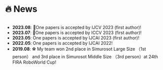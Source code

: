# 🔥 News

<style>
  .scrollable {
    max-height: 200px; /* 设置最大高度 */
    overflow-y: scroll; /* 设置垂直滚动条 */
  }
</style>

<div class="scrollable">
  <ul>
    <li><strong>2023.08</strong>: 🎉One papers is accepted by IJCV 2023 (first author)!</li>
    <li><strong>2023.07</strong>: 🎉One papers is accepted by ICCV 2023 (first author)!</li>
    <li><strong>2023.05</strong>: One papers is accepted by IJCAI 2023 (first author)!</li>
    <li><strong>2022.05</strong>: One papers is accepted by IJCAI 2022!</li>
    <li><strong>2019.08</strong>: ⚽ My team won 2nd place in Simurosot Large Size （1st person） and 3rd place in Simurosot Middle Size （3rd person）at 24th FIRA RoboWorld Cup!</li>
  </ul>
</div>




  

